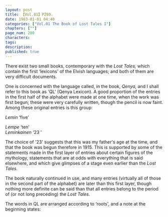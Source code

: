 ```yaml
---
layout: post
title: 【Vol.01】P280.
date: 1983-01-01 04:40
categories: ["Vol.01 The Book of Lost Tales I"]
chapters: [""]
page_num: 280
characters: 
tags: 
description: 
published: true
---
```


There exist two small books, contemporary with the <I>Lost Tales,</I> which contain the first ‘lexicons' of the Elvish languages; and both of them are very difficult documents.

One is concerned with the language called, in the book, <I>Qenya,</I> and I shall refer to this book as 'QL' (Qenya Lexicon). A good proportion of the entries in the first half of the alphabet were made at one time, when the work was first begun; these were very carefully written, though the pencil is now faint. Among these original entries is this group:

<I>Lemin</I> ‘five’

<I>Lempe</I> ‘ten’<BR><I>Leminkainen</I> ‘23 ’

The choice of '23' suggests that this was my father's age at the time, and that the book was begun therefore in 1915. This is supported by some of the statements made in the first layer of entries about certain figures of the mythology, statements that are at odds with everything that is said elsewhere, and which give glimpses of a stage even earlier than the <I>Lost Tales.</I>

The book naturally continued in use, and many entries (virtually all of those in the second part of the alphabet) are later than this first layer, though nothing more definite can be said than that all entries belong to the period of (or not long preceding) the <I>Lost Tales.</I>

The words in QL are arranged according to ‘roots', and a note at the beginning states:

